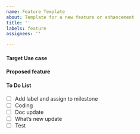 ```yaml
---
name: Feature Template
about: Template for a new feature or enhancement
title: ''
labels: feature
assignees: ''

---
```


#### Target Use case
<!-- How would this benefit you and other developers? -->

#### Proposed feature
<!-- Description of the feature. If it's visual, link to image or video that illustrate the desired effect. -->

#### To Do List <!-- For developer only -->
  - [ ] Add label and assign to milestone <!-- Must be major or minor milestone -->
  - [ ] Coding
  - [ ] Doc update
  - [ ] What’s new update <!-- If feature is visible to user -->
  - [ ] Test
